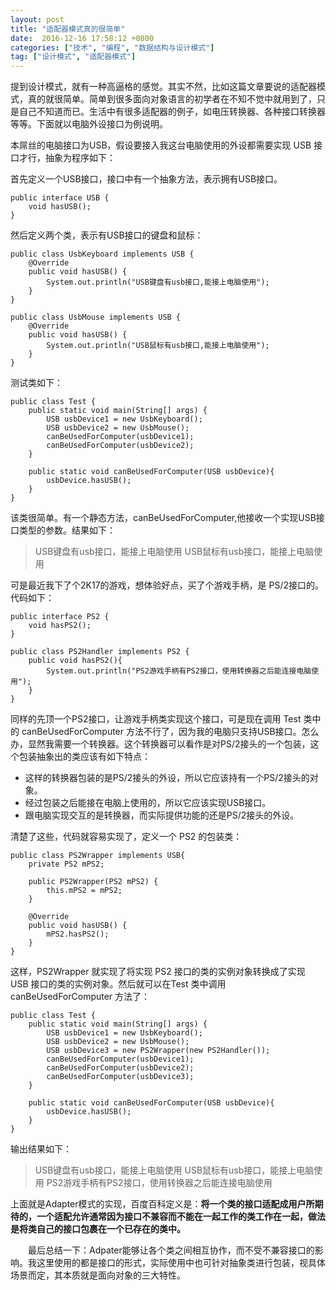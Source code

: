 ```yaml
---
layout: post
title: "适配器模式真的很简单"
date:  2016-12-16 17:58:12 +0800
categories: ["技术", "编程", "数据结构与设计模式"]
tag: ["设计模式", "适配器模式"]
---
```


提到设计模式，就有一种高逼格的感觉。其实不然，比如这篇文章要说的适配器模式，真的就很简单。简单到很多面向对象语言的初学者在不知不觉中就用到了，只是自己不知道而已。生活中有很多适配器的例子，如电压转换器、各种接口转换器等等。下面就以电脑外设接口为例说明。

本屌丝的电脑接口为USB，假设要接入我这台电脑使用的外设都需要实现 USB 接口才行，抽象为程序如下：

首先定义一个USB接口，接口中有一个抽象方法，表示拥有USB接口。

```
public interface USB {
    void hasUSB();
}
```

然后定义两个类，表示有USB接口的键盘和鼠标：

```
public class UsbKeyboard implements USB {
    @Override
    public void hasUSB() {
        System.out.println("USB键盘有usb接口,能接上电脑使用");
    }
}

public class UsbMouse implements USB {
    @Override
    public void hasUSB() {
        System.out.println("USB鼠标有usb接口,能接上电脑使用");
    }
}
```

测试类如下：

```
public class Test {
    public static void main(String[] args) {
        USB usbDevice1 = new UsbKeyboard();
        USB usbDevice2 = new UsbMouse();
        canBeUsedForComputer(usbDevice1);
        canBeUsedForComputer(usbDevice2);
    }
    
    public static void canBeUsedForComputer(USB usbDevice){
        usbDevice.hasUSB();
    }
}
```

该类很简单。有一个静态方法，canBeUsedForComputer,他接收一个实现USB接口类型的参数。结果如下：

>USB键盘有usb接口，能接上电脑使用
>USB鼠标有usb接口，能接上电脑使用

可是最近我下了个2K17的游戏，想体验好点，买了个游戏手柄，是 PS/2接口的。代码如下：

```
public interface PS2 {
    void hasPS2();
}

public class PS2Handler implements PS2 {
    public void hasPS2(){
        System.out.println("PS2游戏手柄有PS2接口，使用转换器之后能连接电脑使用");
    }
}
```

同样的先顶一个PS2接口，让游戏手柄类实现这个接口，可是现在调用 Test 类中的 canBeUsedForComputer 方法不行了，因为我的电脑只支持USB接口。怎么办，显然我需要一个转换器。这个转换器可以看作是对PS/2接头的一个包装，这个包装抽象出的类应该有如下特点：
- 这样的转换器包装的是PS/2接头的外设，所以它应该持有一个PS/2接头的对象。
- 经过包装之后能接在电脑上使用的，所以它应该实现USB接口。
- 跟电脑实现交互的是转换器，而实际提供功能的还是PS/2接头的外设。

清楚了这些，代码就容易实现了，定义一个 PS2 的包装类：

```
public class PS2Wrapper implements USB{
    private PS2 mPS2;
    
    public PS2Wrapper(PS2 mPS2) {
        this.mPS2 = mPS2;
    }
    
    @Override
    public void hasUSB() {
        mPS2.hasPS2();
    }
}
```

这样，PS2Wrapper 就实现了将实现 PS2 接口的类的实例对象转换成了实现 USB 接口的类的实例对象。然后就可以在Test 类中调用 canBeUsedForComputer 方法了：

```
public class Test {
    public static void main(String[] args) {
        USB usbDevice1 = new UsbKeyboard();
        USB usbDevice2 = new UsbMouse();
        USB usbDevice3 = new PS2Wrapper(new PS2Handler());
        canBeUsedForComputer(usbDevice1);
        canBeUsedForComputer(usbDevice2);
        canBeUsedForComputer(usbDevice3);
    }
    
    public static void canBeUsedForComputer(USB usbDevice){
        usbDevice.hasUSB();
    }
}
```

输出结果如下：

>USB键盘有usb接口，能接上电脑使用
USB鼠标有usb接口，能接上电脑使用
PS2游戏手柄有PS2接口，使用转换器之后能连接电脑使用

上面就是Adapter模式的实现，百度百科定义是：**将一个类的接口适配成用户所期待的，一个适配允许通常因为接口不兼容而不能在一起工作的类工作在一起，做法是将类自己的接口包裹在一个已存在的类中。**

　　最后总结一下：Adpater能够让各个类之间相互协作，而不受不兼容接口的影响。我这里使用的都是接口的形式，实际使用中也可针对抽象类进行包装，视具体场景而定，其本质就是面向对象的三大特性。